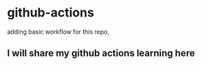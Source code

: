 # github-actions

adding basic workflow for this repo,

## I will share my github actions learning here
